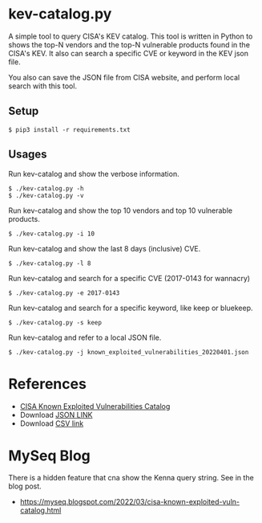 # kev-catalog.py
A simple tool to query CISA's KEV catalog. This tool is written in Python to shows the top-N vendors and the top-N vulnerable products found in the CISA's KEV. It also can search a specific CVE or keyword in the KEV json file. 

You also can save the JSON file from CISA website, and perform local search with this tool.

## Setup
```
$ pip3 install -r requirements.txt
```

## Usages
Run kev-catalog and show the verbose information.
```
$ ./kev-catalog.py -h
$ ./kev-catalog.py -v 
```

Run kev-catalog and show the top 10 vendors and top 10 vulnerable products.
```
$ ./kev-catalog.py -i 10
```

Run kev-catalog and show the last 8 days (inclusive) CVE.
```
$ ./kev-catalog.py -l 8 
```

Run kev-catalog and search for a specific CVE (2017-0143 for wannacry)
```
$ ./kev-catalog.py -e 2017-0143
```

Run kev-catalog and search for a specific keyword, like keep or bluekeep.
```
$ ./kev-catalog.py -s keep
```

Run kev-catalog and refer to a local JSON file.
```
$ ./kev-catalog.py -j known_exploited_vulnerabilities_20220401.json 
```

# References
- [CISA Known Exploited Vulnerabilities Catalog](https://www.cisa.gov/known-exploited-vulnerabilities-catalog)
- Download [JSON LINK](https://www.cisa.gov/sites/default/files/feeds/known_exploited_vulnerabilities.json)
- Download [CSV link](https://www.cisa.gov/sites/default/files/csv/known_exploited_vulnerabilities.csv)


# MySeq Blog
There is a hidden feature that cna show the Kenna query string. See in the blog post.
- https://myseq.blogspot.com/2022/03/cisa-known-exploited-vuln-catalog.html

